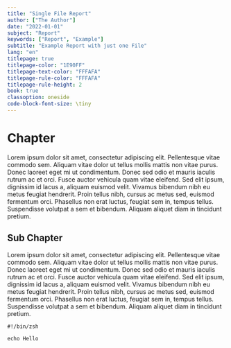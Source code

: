 ```yaml
---
title: "Single File Report"
author: ["The Author"]
date: "2022-01-01"
subject: "Report"
keywords: ["Report", "Example"]
subtitle: "Example Report with just one File"
lang: "en"
titlepage: true
titlepage-color: "1E90FF"
titlepage-text-color: "FFFAFA"
titlepage-rule-color: "FFFAFA"
titlepage-rule-height: 2
book: true
classoption: oneside
code-block-font-size: \tiny
---
```


# Chapter

Lorem ipsum dolor sit amet, consectetur adipiscing elit. 
Pellentesque vitae commodo sem. 
Aliquam vitae dolor ut tellus mollis mattis non vitae purus. 
Donec laoreet eget mi ut condimentum. 
Donec sed odio et mauris iaculis rutrum ac et orci. 
Fusce auctor vehicula quam vitae eleifend. 
Sed elit ipsum, dignissim id lacus a, aliquam euismod velit. 
Vivamus bibendum nibh eu metus feugiat hendrerit. 
Proin tellus nibh, cursus ac metus sed, euismod fermentum orci. 
Phasellus non erat luctus, feugiat sem in, tempus tellus. 
Suspendisse volutpat a sem et bibendum. 
Aliquam aliquet diam in tincidunt pretium.

## Sub Chapter

Lorem ipsum dolor sit amet, consectetur adipiscing elit.
Pellentesque vitae commodo sem.
Aliquam vitae dolor ut tellus mollis mattis non vitae purus.
Donec laoreet eget mi ut condimentum.
Donec sed odio et mauris iaculis rutrum ac et orci.
Fusce auctor vehicula quam vitae eleifend.
Sed elit ipsum, dignissim id lacus a, aliquam euismod velit.
Vivamus bibendum nibh eu metus feugiat hendrerit.
Proin tellus nibh, cursus ac metus sed, euismod fermentum orci.
Phasellus non erat luctus, feugiat sem in, tempus tellus.
Suspendisse volutpat a sem et bibendum.
Aliquam aliquet diam in tincidunt pretium.

```shell
#!/bin/zsh

echo Hello

```